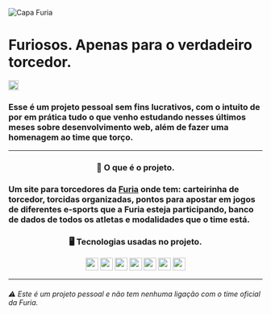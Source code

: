 ![Capa Furia](https://i.imgur.com/xZ7FZyr.png)

<h1><strong>Furiosos</strong>. Apenas para o verdadeiro torcedor.</h1>

<img src="https://img.shields.io/static/v1?label=STATUS&message=EM%20DESENVOLVIMENTO&color=GREEN&style=for-the-badge"
height="20"/>

<h3>
  Esse é um projeto pessoal sem fins lucrativos, com o intuito de por em prática tudo o que venho
  estudando nesses últimos meses sobre desenvolvimento web, além de fazer uma homenagem ao time que torço.
</h3>

<hr>

<h3 align='center'>
  <strong>🚀 O que é o projeto.</strong>
</h3>

<h3 >
  Um site para
  torcedores da
  <a href="https://www.furia.gg/quemsomos" target="_blank">Furia</a> onde tem: carteirinha de torcedor, torcidas organizadas, pontos para apostar em jogos de diferentes e-sports que a Furia esteja participando, banco de dados de todos os atletas e
  modalidades que o time está.

  <h3 align='center'>
  <strong>🖥️ Tecnologias usadas no projeto.</strong>
</h3>

<p align="center">
      <img
        src="https://img.shields.io/badge/HTML5-E34F26?style=for-the-badge&logo=html5&logoColor=white"
        alt="css3"
        height="25"
      />
      <img
        src="https://img.shields.io/badge/CSS3-1572B6?style=for-the-badge&logo=css3&logoColor=white"
        alt="css3"
        height="25"
      />
      <img
        src="https://img.shields.io/badge/JavaScript-F7DF1E?style=for-the-badge&logo=javascript&logoColor=black"
        alt="css3"
        height="25"
      />
      <img
        src="https://img.shields.io/badge/React-20232A?style=for-the-badge&logo=react&logoColor=61DAFB"
        alt="css3"
       height="25"
      />
      <img
        src="https://img.shields.io/badge/Node.js-43853D?style=for-the-badge&logo=node.js&logoColor=white"
        alt="css3"
        height="25"
      />
      <img
        src="https://img.shields.io/badge/Express.js-404D59?style=for-the-badge"
        alt="css3"
        height="25"
      />
      <img
        src="https://img.shields.io/badge/PostgreSQL-316192?style=for-the-badge&logo=postgresql&logoColor=white"
        alt="css3"
        height="25"
      />
    </p>
</h3>
<hr>

<h6>⚠️ Este é um projeto pessoal e não tem nenhuma ligação com o time oficial da Furia.</h6>
